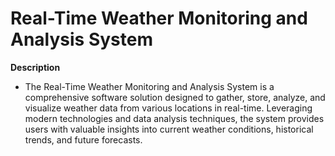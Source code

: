 # Real-Time Weather Monitoring and Analysis System
**Description**
- The Real-Time Weather Monitoring and Analysis System is a comprehensive software solution designed to gather, store, analyze, and visualize weather data from various locations in real-time. Leveraging modern technologies and data analysis techniques, the system provides users with valuable insights into current weather conditions, historical trends, and future forecasts.



